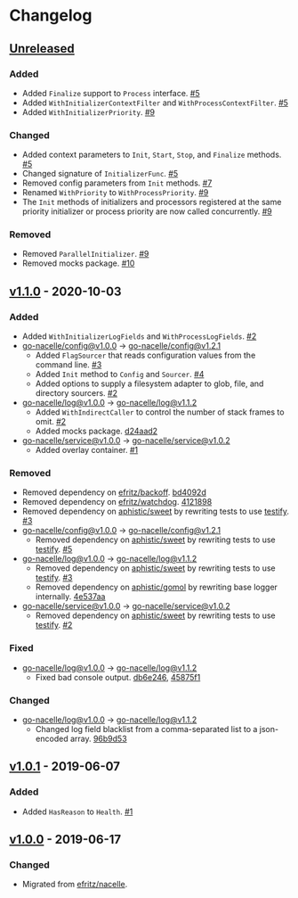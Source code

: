 # Changelog

## [Unreleased]

### Added

- Added `Finalize` support to `Process` interface. [#5](https://github.com/go-nacelle/process/pull/5)
- Added `WithInitializerContextFilter` and `WithProcessContextFilter`. [#5](https://github.com/go-nacelle/process/pull/5)
- Added `WithInitializerPriority`. [#9](https://github.com/go-nacelle/process/pull/9)

### Changed

- Added context parameters to `Init`, `Start`, `Stop`, and `Finalize` methods. [#5](https://github.com/go-nacelle/process/pull/5)
- Changed signature of `InitializerFunc`. [#5](https://github.com/go-nacelle/process/pull/5)
- Removed config parameters from `Init` methods. [#7](https://github.com/go-nacelle/process/pull/7)
- Renamed `WithPriority` to `WithProcessPriority`. [#9](https://github.com/go-nacelle/process/pull/9)
- The `Init` methods of initializers and processors registered at the same priority initializer or process priority are now called concurrently. [#9](https://github.com/go-nacelle/process/pull/9)

### Removed

- Removed `ParallelInitializer`. [#9](https://github.com/go-nacelle/process/pull/9)
- Removed mocks package. [#10](https://github.com/go-nacelle/process/pull/10)

## [v1.1.0] - 2020-10-03

### Added

- Added `WithInitializerLogFields` and `WithProcessLogFields`. [#2](https://github.com/go-nacelle/process/pull/2)
- [go-nacelle/config@v1.0.0] -> [go-nacelle/config@v1.2.1]
  - Added `FlagSourcer` that reads configuration values from the command line. [#3](https://github.com/go-nacelle/config/pull/3)
  - Added `Init` method to `Config` and `Sourcer`. [#4](https://github.com/go-nacelle/config/pull/4)
  - Added options to supply a filesystem adapter to glob, file, and directory sourcers. [#2](https://github.com/go-nacelle/config/pull/2)
- [go-nacelle/log@v1.0.0] -> [go-nacelle/log@v1.1.2]
  - Added `WithIndirectCaller` to control the number of stack frames to omit. [#2](https://github.com/go-nacelle/log/pull/2)
  - Added mocks package. [d24aad2](https://github.com/go-nacelle/log/commit/d24aad20df4c5b24dbdff3860c348af82abed169)
- [go-nacelle/service@v1.0.0] -> [go-nacelle/service@v1.0.2]
  - Added overlay container. [#1](https://github.com/go-nacelle/service/pull/1)

### Removed

- Removed dependency on [efritz/backoff](https://github.com/efritz/backoff). [bd4092d](https://github.com/go-nacelle/process/commit/bd4092d39078bba1e9cdce0e3187560fbfb172bc)
- Removed dependency on [efritz/watchdog](https://github.com/efritz/watchdog). [4121898](https://github.com/go-nacelle/process/commit/41218985f4849dc0e89c26e0fe2b274a31af61fb)
- Removed dependency on [aphistic/sweet](https://github.com/aphistic/sweet) by rewriting tests to use [testify](https://github.com/stretchr/testify). [#3](https://github.com/go-nacelle/process/pull/3)
- [go-nacelle/config@v1.0.0] -> [go-nacelle/config@v1.2.1]
  - Removed dependency on [aphistic/sweet](https://github.com/aphistic/sweet) by rewriting tests to use [testify](https://github.com/stretchr/testify). [#5](https://github.com/go-nacelle/config/pull/5)
- [go-nacelle/log@v1.0.0] -> [go-nacelle/log@v1.1.2]
  - Removed dependency on [aphistic/sweet](https://github.com/aphistic/sweet) by rewriting tests to use [testify](https://github.com/stretchr/testify). [#3](https://github.com/go-nacelle/log/pull/3)
  - Removed dependency on [aphistic/gomol](https://github.com/aphistic/gomol) by rewriting base logger internally. [4e537aa](https://github.com/go-nacelle/log/commit/4e537aa0e5a08638bfb45f5153e8deccf6e1d00d)
- [go-nacelle/service@v1.0.0] -> [go-nacelle/service@v1.0.2]
  - Removed dependency on [aphistic/sweet](https://github.com/aphistic/sweet) by rewriting tests to use [testify](https://github.com/stretchr/testify). [#2](https://github.com/go-nacelle/service/pull/2)

### Fixed

- [go-nacelle/log@v1.0.0] -> [go-nacelle/log@v1.1.2]
  - Fixed bad console output. [db6e246](https://github.com/go-nacelle/log/commit/db6e24657334615a099e39bae0359179778016e4), [45875f1](https://github.com/go-nacelle/log/commit/45875f173a0db48fc3f615d96a4f83e015cdf130)

### Changed

- [go-nacelle/log@v1.0.0] -> [go-nacelle/log@v1.1.2]
  - Changed log field blacklist from a comma-separated list to a json-encoded array. [96b9d53](https://github.com/go-nacelle/log/commit/96b9d53baff25f7c0436799f520c3d4a5970941e)

## [v1.0.1] - 2019-06-07

### Added

- Added `HasReason` to `Health`. [#1](https://github.com/go-nacelle/process/pull/1)

## [v1.0.0] - 2019-06-17

### Changed

- Migrated from [efritz/nacelle](https://github.com/efritz/nacelle).

[Unreleased]: https://github.com/go-nacelle/process/compare/v1.1.0...HEAD
[go-nacelle/config@v1.0.0]: https://github.com/go-nacelle/config/releases/tag/v1.0.0
[go-nacelle/config@v1.2.1]: https://github.com/go-nacelle/config/releases/tag/v1.2.1
[go-nacelle/log@v1.0.0]: https://github.com/go-nacelle/log/releases/tag/v1.0.0
[go-nacelle/log@v1.1.2]: https://github.com/go-nacelle/log/releases/tag/v1.1.2
[go-nacelle/service@v1.0.0]: https://github.com/go-nacelle/service/releases/tag/v1.0.0
[go-nacelle/service@v1.0.2]: https://github.com/go-nacelle/service/releases/tag/v1.0.2
[v1.0.0]: https://github.com/go-nacelle/process/releases/tag/v1.0.0
[v1.0.1]: https://github.com/go-nacelle/process/compare/v1.0.0...v1.0.1
[v1.1.0]: https://github.com/go-nacelle/process/compare/v1.0.1...v1.1.0
